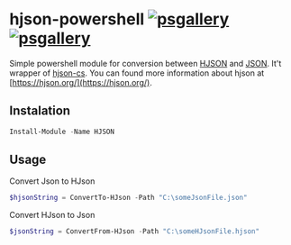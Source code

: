 # hjson-powershell [![psgallery](https://img.shields.io/powershellgallery/v/HJSON.svg)](https://www.powershellgallery.com/packages/HJSON/) [![psgallery](https://img.shields.io/powershellgallery/dt/HJSON.svg)](https://www.powershellgallery.com/packages/HJSON/)

Simple powershell module for conversion between [HJSON](https://hjson.org/) and [JSON](http://www.json.org/). It't wrapper of [hjson-cs](https://github.com/hjson/hjson-cs). You can found more information about hjson at [https://hjson.org/](https://hjson.org/).

## Instalation

```ps1
Install-Module -Name HJSON
```

## Usage

Convert Json to HJson
```ps1
$hjsonString = ConvertTo-HJson -Path "C:\someJsonFile.json"
```

Convert HJson to Json
```ps1
$jsonString = ConvertFrom-HJson -Path "C:\someHJsonFile.hjson"
```
